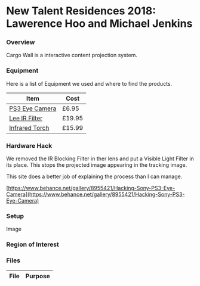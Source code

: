New Talent Residences 2018: Lawerence Hoo and Michael Jenkins
==

### Overview

Cargo Wall is a interactive content projection system.

### Equipment
Here is a list of Equipment we used and where to find the products. 

Item | Cost 
--- | ---
[PS3 Eye Camera](https://www.amazon.co.uk/Sony-PlayStation-Camera-Eyetoy-packed/dp/B00LME2JGQ/ref=sr_1_1?ie=UTF8&qid=1519318944&sr=8-1&keywords=ps3+camera&dpID=41FcXovv6SL&preST=_SX300_QL70_&dpSrc=srch) | £6.95
[Lee IR Filter](https://www.wexphotovideo.com/lee-87-ir-poly-filter-1010819/) | £19.95
[Infrared Torch](https://www.amazon.co.uk/Torch-850NM-Infrared-Vision-Flashlight/dp/B016ZPH470/ref=cts_sp_2_vtp) | £15.99

### Hardware Hack

We removed the IR Blocking Filter in ther lens and put a Visible Light Filter in its place. This stops the projected image appearing in the tracking image.

This site does a better job of explaining the process than I can manage.

[https://www.behance.net/gallery/8955421/Hacking-Sony-PS3-Eye-Camera](https://www.behance.net/gallery/8955421/Hacking-Sony-PS3-Eye-Camera)

### Setup

Image

### Region of Interest

### Files

File | Purpose
--- | ---